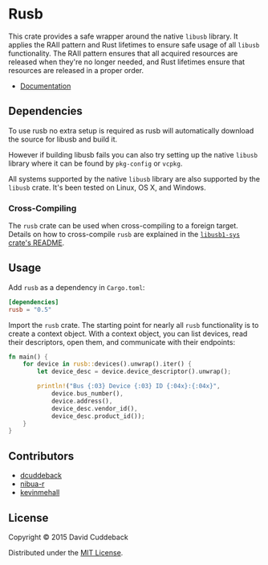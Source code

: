 # Rusb
This crate provides a safe wrapper around the native `libusb` library. It applies the RAII pattern
and Rust lifetimes to ensure safe usage of all `libusb` functionality. The RAII pattern ensures that
all acquired resources are released when they're no longer needed, and Rust lifetimes ensure that
resources are released in a proper order.

* [Documentation](https://docs.rs/rusb)

## Dependencies
To use rusb no extra setup is required as rusb will automatically download the source for libusb and build it.

However if building libusb fails you can also try setting up the native `libusb` library where it can
be found by `pkg-config` or `vcpkg`.

All systems supported by the native `libusb` library are also supported by the `libusb` crate. It's
been tested on Linux, OS X, and Windows.

### Cross-Compiling
The `rusb` crate can be used when cross-compiling to a foreign target. Details on how to
cross-compile `rusb` are explained in the [`libusb1-sys` crate's
README](https://github.com/a1ien/libusb1-sys#cross-compiling).

## Usage
Add `rusb` as a dependency in `Cargo.toml`:

```toml
[dependencies]
rusb = "0.5"
```

Import the `rusb` crate. The starting point for nearly all `rusb` functionality is to create a
context object. With a context object, you can list devices, read their descriptors, open them, and
communicate with their endpoints:

```rust
fn main() {
    for device in rusb::devices().unwrap().iter() {
        let device_desc = device.device_descriptor().unwrap();

        println!("Bus {:03} Device {:03} ID {:04x}:{:04x}",
            device.bus_number(),
            device.address(),
            device_desc.vendor_id(),
            device_desc.product_id());
    }
}
```

## Contributors
* [dcuddeback](https://github.com/dcuddeback)
* [nibua-r](https://github.com/nibua-r)
* [kevinmehall](https://github.com/kevinmehall)

## License
Copyright © 2015 David Cuddeback

Distributed under the [MIT License](LICENSE).
